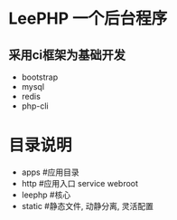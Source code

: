 # LeePHP 一个后台程序
## 采用ci框架为基础开发
- bootstrap
- mysql
- redis
- php-cli

# 目录说明
- apps  #应用目录
- http  #应用入口 service webroot
- leephp #核心
- static #静态文件, 动静分离, 灵活配置
